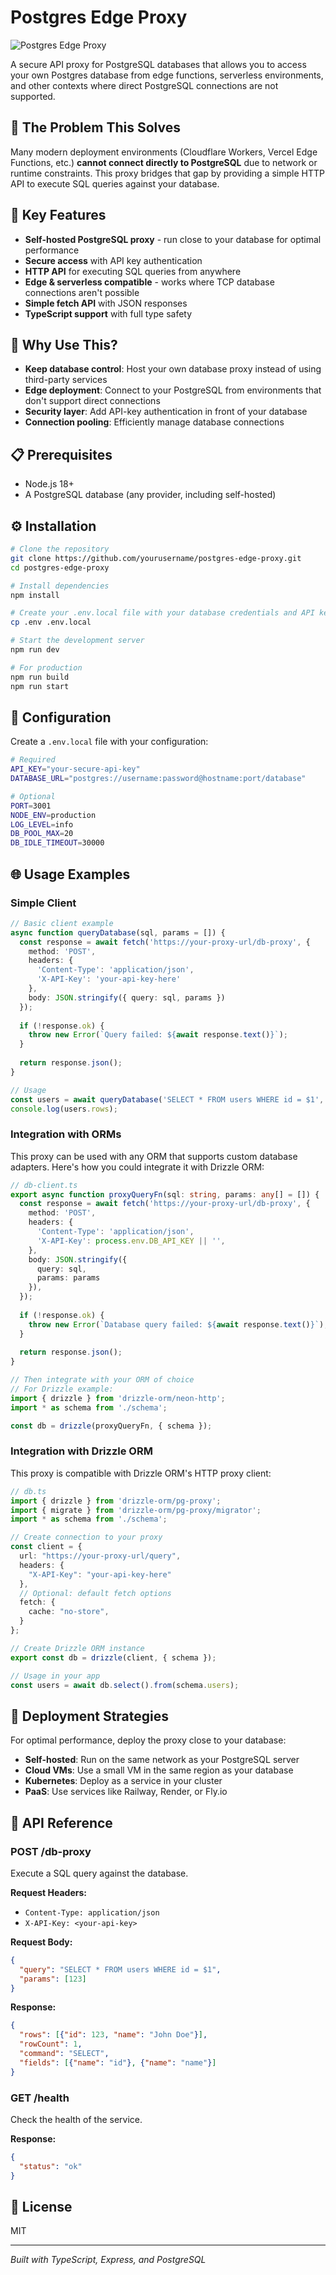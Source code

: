 # Postgres Edge Proxy

![Postgres Edge Proxy](https://img.shields.io/badge/Postgres-Edge%20Proxy-blue?style=for-the-badge&logo=postgresql)

A secure API proxy for PostgreSQL databases that allows you to access your own Postgres database from edge functions, serverless environments, and other contexts where direct PostgreSQL connections are not supported.

## 🌟 The Problem This Solves

Many modern deployment environments (Cloudflare Workers, Vercel Edge Functions, etc.) **cannot connect directly to PostgreSQL** due to network or runtime constraints. This proxy bridges that gap by providing a simple HTTP API to execute SQL queries against your database.

## 🚀 Key Features

- **Self-hosted PostgreSQL proxy** - run close to your database for optimal performance
- **Secure access** with API key authentication
- **HTTP API** for executing SQL queries from anywhere
- **Edge & serverless compatible** - works where TCP database connections aren't possible
- **Simple fetch API** with JSON responses
- **TypeScript support** with full type safety

## 🔐 Why Use This?

- **Keep database control**: Host your own database proxy instead of using third-party services
- **Edge deployment**: Connect to your PostgreSQL from environments that don't support direct connections
- **Security layer**: Add API-key authentication in front of your database
- **Connection pooling**: Efficiently manage database connections

## 📋 Prerequisites

- Node.js 18+
- A PostgreSQL database (any provider, including self-hosted)

## ⚙️ Installation

```bash
# Clone the repository
git clone https://github.com/yourusername/postgres-edge-proxy.git
cd postgres-edge-proxy

# Install dependencies
npm install

# Create your .env.local file with your database credentials and API key
cp .env .env.local

# Start the development server
npm run dev

# For production
npm run build
npm run start
```

## 🔧 Configuration

Create a `.env.local` file with your configuration:

```bash
# Required
API_KEY="your-secure-api-key"
DATABASE_URL="postgres://username:password@hostname:port/database"

# Optional
PORT=3001
NODE_ENV=production
LOG_LEVEL=info
DB_POOL_MAX=20
DB_IDLE_TIMEOUT=30000
```

## 🌐 Usage Examples

### Simple Client

```typescript
// Basic client example
async function queryDatabase(sql, params = []) {
  const response = await fetch('https://your-proxy-url/db-proxy', {
    method: 'POST',
    headers: {
      'Content-Type': 'application/json',
      'X-API-Key': 'your-api-key-here'
    },
    body: JSON.stringify({ query: sql, params })
  });
  
  if (!response.ok) {
    throw new Error(`Query failed: ${await response.text()}`);
  }
  
  return response.json();
}

// Usage
const users = await queryDatabase('SELECT * FROM users WHERE id = $1', [123]);
console.log(users.rows);
```

### Integration with ORMs

This proxy can be used with any ORM that supports custom database adapters. Here's how you could integrate it with Drizzle ORM:

```typescript
// db-client.ts
export async function proxyQueryFn(sql: string, params: any[] = []) {
  const response = await fetch('https://your-proxy-url/db-proxy', {
    method: 'POST',
    headers: { 
      'Content-Type': 'application/json',
      'X-API-Key': process.env.DB_API_KEY || '',
    },
    body: JSON.stringify({
      query: sql,
      params: params
    }),
  });
  
  if (!response.ok) {
    throw new Error(`Database query failed: ${await response.text()}`);
  }
  
  return response.json();
}

// Then integrate with your ORM of choice
// For Drizzle example:
import { drizzle } from 'drizzle-orm/neon-http';
import * as schema from './schema';

const db = drizzle(proxyQueryFn, { schema });
```

### Integration with Drizzle ORM

This proxy is compatible with Drizzle ORM's HTTP proxy client:

```typescript
// db.ts
import { drizzle } from 'drizzle-orm/pg-proxy';
import { migrate } from 'drizzle-orm/pg-proxy/migrator';
import * as schema from './schema';

// Create connection to your proxy
const client = {
  url: "https://your-proxy-url/query",
  headers: {
    "X-API-Key": "your-api-key-here"
  },
  // Optional: default fetch options
  fetch: {
    cache: "no-store",
  }
};

// Create Drizzle ORM instance
export const db = drizzle(client, { schema });

// Usage in your app
const users = await db.select().from(schema.users);
```

## 🚢 Deployment Strategies

For optimal performance, deploy the proxy close to your database:

- **Self-hosted**: Run on the same network as your PostgreSQL server
- **Cloud VMs**: Use a small VM in the same region as your database
- **Kubernetes**: Deploy as a service in your cluster
- **PaaS**: Use services like Railway, Render, or Fly.io

## 📝 API Reference

### POST /db-proxy

Execute a SQL query against the database.

**Request Headers:**
- `Content-Type: application/json`
- `X-API-Key: <your-api-key>`

**Request Body:**
```json
{
  "query": "SELECT * FROM users WHERE id = $1",
  "params": [123]
}
```

**Response:**
```json
{
  "rows": [{"id": 123, "name": "John Doe"}],
  "rowCount": 1,
  "command": "SELECT",
  "fields": [{"name": "id"}, {"name": "name"}]
}
```

### GET /health

Check the health of the service.

**Response:**
```json
{
  "status": "ok"
}
```

## 📄 License

MIT

---

*Built with TypeScript, Express, and PostgreSQL*